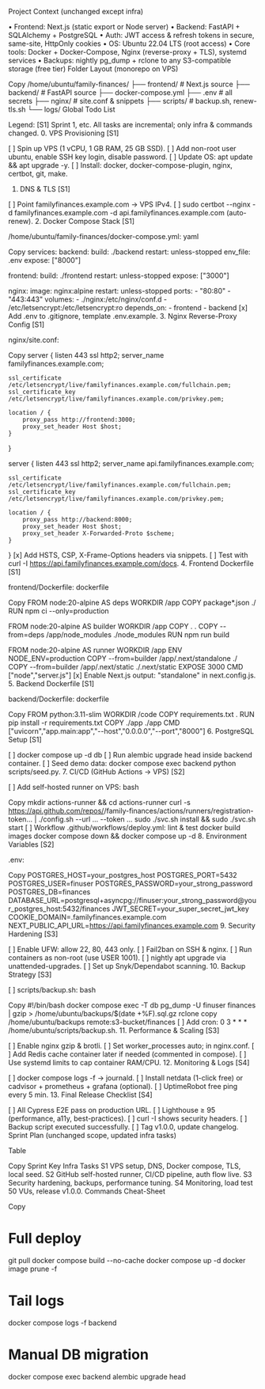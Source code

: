 Project Context (unchanged except infra)

• Frontend: Next.js (static export or Node server)
• Backend: FastAPI + SQLAlchemy + PostgreSQL
• Auth: JWT access & refresh tokens in secure, same-site, HttpOnly cookies
• OS: Ubuntu 22.04 LTS (root access)
• Core tools: Docker + Docker-Compose, Nginx (reverse-proxy + TLS), systemd services
• Backups: nightly pg_dump + rclone to any S3-compatible storage (free tier)
Folder Layout (monorepo on VPS)

Copy
/home/ubuntu/family-finances/
├── frontend/ # Next.js source
├── backend/ # FastAPI source
├── docker-compose.yml
├── .env # all secrets
├── nginx/ # site.conf & snippets
├── scripts/ # backup.sh, renew-tls.sh
└── logs/
Global Todo List

Legend: [S1] Sprint 1, etc.
All tasks are incremental; only infra & commands changed. 0. VPS Provisioning [S1]

[ ] Spin up VPS (1 vCPU, 1 GB RAM, 25 GB SSD).
[ ] Add non-root user ubuntu, enable SSH key login, disable password.
[ ] Update OS: apt update && apt upgrade -y.
[ ] Install: docker, docker-compose-plugin, nginx, certbot, git, make.

1. DNS & TLS [S1]

[ ] Point familyfinances.example.com → VPS IPv4.
[ ] sudo certbot --nginx -d familyfinances.example.com -d api.familyfinances.example.com (auto-renew). 2. Docker Compose Stack [S1]

/home/ubuntu/family-finances/docker-compose.yml:
yaml

Copy
services:
  backend:
    build: ./backend
    restart: unless-stopped
    env_file: .env
    expose: ["8000"]

  frontend:
    build: ./frontend
    restart: unless-stopped
    expose: ["3000"]

  nginx:
    image: nginx:alpine
    restart: unless-stopped
    ports:
      - "80:80"
      - "443:443"
    volumes:
      - ./nginx:/etc/nginx/conf.d
      - /etc/letsencrypt:/etc/letsencrypt:ro
    depends_on:
      - frontend
      - backend
[x] Add .env to .gitignore, template .env.example. 3. Nginx Reverse-Proxy Config [S1]

nginx/site.conf:

Copy
server {
listen 443 ssl http2;
server_name familyfinances.example.com;

    ssl_certificate     /etc/letsencrypt/live/familyfinances.example.com/fullchain.pem;
    ssl_certificate_key /etc/letsencrypt/live/familyfinances.example.com/privkey.pem;

    location / {
        proxy_pass http://frontend:3000;
        proxy_set_header Host $host;
    }

}

server {
listen 443 ssl http2;
server_name api.familyfinances.example.com;

    ssl_certificate     /etc/letsencrypt/live/familyfinances.example.com/fullchain.pem;
    ssl_certificate_key /etc/letsencrypt/live/familyfinances.example.com/privkey.pem;

    location / {
        proxy_pass http://backend:8000;
        proxy_set_header Host $host;
        proxy_set_header X-Forwarded-Proto $scheme;
    }

}
[x] Add HSTS, CSP, X-Frame-Options headers via snippets.
[ ] Test with curl -I https://api.familyfinances.example.com/docs. 4. Frontend Dockerfile [S1]

frontend/Dockerfile:
dockerfile

Copy
FROM node:20-alpine AS deps
WORKDIR /app
COPY package\*.json ./
RUN npm ci --only=production

FROM node:20-alpine AS builder
WORKDIR /app
COPY . .
COPY --from=deps /app/node_modules ./node_modules
RUN npm run build

FROM node:20-alpine AS runner
WORKDIR /app
ENV NODE_ENV=production
COPY --from=builder /app/.next/standalone ./
COPY --from=builder /app/.next/static ./.next/static
EXPOSE 3000
CMD ["node","server.js"]
[x] Enable Next.js output: "standalone" in next.config.js. 5. Backend Dockerfile [S1]

backend/Dockerfile:
dockerfile

Copy
FROM python:3.11-slim
WORKDIR /code
COPY requirements.txt .
RUN pip install -r requirements.txt
COPY ./app ./app
CMD ["uvicorn","app.main:app","--host","0.0.0.0","--port","8000"] 6. PostgreSQL Setup [S1]

[ ] docker compose up -d db
[ ] Run alembic upgrade head inside backend container.
[ ] Seed demo data: docker compose exec backend python scripts/seed.py. 7. CI/CD (GitHub Actions → VPS) [S2]

[ ] Add self-hosted runner on VPS:
bash

Copy
mkdir actions-runner && cd actions-runner
curl -s https://api.github.com/repos/<org>/family-finances/actions/runners/registration-token... | ./config.sh --url ... --token ...
sudo ./svc.sh install && sudo ./svc.sh start
[ ] Workflow .github/workflows/deploy.yml:
lint & test
docker build images
docker compose down && docker compose up -d 8. Environment Variables [S2]

.env:

Copy
POSTGRES_HOST=your_postgres_host
POSTGRES_PORT=5432
POSTGRES_USER=finuser
POSTGRES_PASSWORD=your_strong_password
POSTGRES_DB=finances
DATABASE_URL=postgresql+asyncpg://finuser:your_strong_password@your_postgres_host:5432/finances
JWT_SECRET=your_super_secret_jwt_key
COOKIE_DOMAIN=.familyfinances.example.com
NEXT_PUBLIC_API_URL=https://api.familyfinances.example.com 9. Security Hardening [S3]

[ ] Enable UFW: allow 22, 80, 443 only.
[ ] Fail2ban on SSH & nginx.
[ ] Run containers as non-root (use USER 1001).
[ ] nightly apt upgrade via unattended-upgrades.
[ ] Set up Snyk/Dependabot scanning. 10. Backup Strategy [S3]

[ ] scripts/backup.sh:
bash

Copy
#!/bin/bash
docker compose exec -T db pg_dump -U finuser finances | gzip > /home/ubuntu/backups/$(date +%F).sql.gz
rclone copy /home/ubuntu/backups remote:s3-bucket/finances
[ ] Add cron: 0 3 \* \* \* /home/ubuntu/scripts/backup.sh. 11. Performance & Scaling [S3]

[ ] Enable nginx gzip & brotli.
[ ] Set worker_processes auto; in nginx.conf.
[ ] Add Redis cache container later if needed (commented in compose).
[ ] Use systemd limits to cap container RAM/CPU. 12. Monitoring & Logs [S4]

[ ] docker compose logs -f → journald.
[ ] Install netdata (1-click free) or cadvisor + prometheus + grafana (optional).
[ ] UptimeRobot free ping every 5 min. 13. Final Release Checklist [S4]

[ ] All Cypress E2E pass on production URL.
[ ] Lighthouse ≥ 95 (performance, a11y, best-practices).
[ ] curl -I shows security headers.
[ ] Backup script executed successfully.
[ ] Tag v1.0.0, update changelog.
Sprint Plan (unchanged scope, updated infra tasks)

Table

Copy
Sprint Key Infra Tasks
S1 VPS setup, DNS, Docker compose, TLS, local seed.
S2 GitHub self-hosted runner, CI/CD pipeline, auth flow live.
S3 Security hardening, backups, performance tuning.
S4 Monitoring, load test 50 VUs, release v1.0.0.
Commands Cheat-Sheet

Copy

# Full deploy

git pull
docker compose build --no-cache
docker compose up -d
docker image prune -f

# Tail logs

docker compose logs -f backend

# Manual DB migration

docker compose exec backend alembic upgrade head
